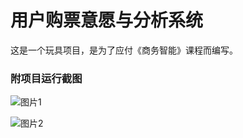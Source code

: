 # 用户购票意愿与分析系统

这是一个玩具项目，是为了应付《商务智能》课程而编写。

### 附项目运行截图
![图片1](https://github.com/user-attachments/assets/2aadb169-ad2e-40d2-a836-b067f1a994e5)

![图片2](https://github.com/user-attachments/assets/968b8768-a40f-4b6c-b9f3-03ee8acddaa8)
